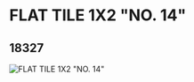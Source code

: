 # FLAT TILE 1X2 "NO. 14"
## 18327
![FLAT TILE 1X2 "NO. 14"](https://lc-www-live-s.legocdn.com/media/bricks/5/2/6081644.jpg)